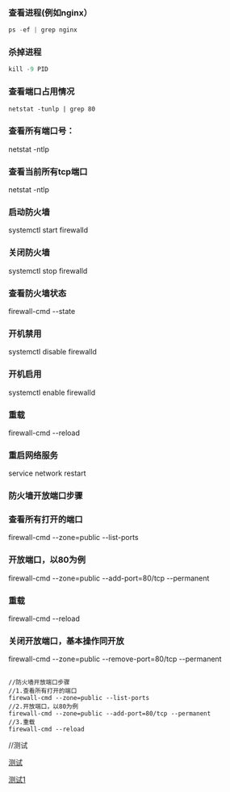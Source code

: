 ### 查看进程(例如nginx）
```java
ps -ef | grep nginx
```

### 杀掉进程
````python
kill -9 PID
````

### 查看端口占用情况
````html
netstat -tunlp | grep 80
````
### 查看所有端口号：
netstat -ntlp

### 查看当前所有tcp端口
netstat -ntlp

### 启动防火墙
systemctl start firewalld

### 关闭防火墙
systemctl stop firewalld 

### 查看防火墙状态
firewall-cmd --state

### 开机禁用
systemctl disable firewalld

### 开机启用
systemctl enable firewalld

### 重载
firewall-cmd --reload

### 重启网络服务
service network restart

### 防火墙开放端口步骤
### 查看所有打开的端口
firewall-cmd --zone=public --list-ports 
### 开放端口，以80为例
firewall-cmd --zone=public --add-port=80/tcp --permanent  
### 重载
firewall-cmd --reload

### 关闭开放端口，基本操作同开放
firewall-cmd --zone=public --remove-port=80/tcp --permanent
<pre><code>
//防火墙开放端口步骤
//1.查看所有打开的端口
firewall-cmd --zone=public --list-ports 
//2.开放端口，以80为例
firewall-cmd --zone=public --add-port=80/tcp --permanent
//3.重载
firewall-cmd --reload
</code></pre>


//测试

[测试](https://www.csdn.net/)

[测试1](https://support.huaweicloud.com/index.html)

















